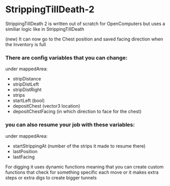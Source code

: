 # StrippingTillDeath-2
StrippingTillDeath 2 is written out of scratch for OpenComputers but uses a similiar logic like in StrippingTillDeath

(new) It can now go to the Chest position and saved facing direction when the Inventory is full


### There are config variables that you can change:

under mappedArea:
* stripDistance
* stripDistLeft
* stripDistRight
* strips
* startLeft (bool)
* depositChest (vector3 location)
* depositChestFacing (in which direction to face for the chest)

### you can also resume your job with these variables:

under mappedArea:
* startStrippingAt (number of the strips it made to resume there)
* lastPosition
* lastFacing

For digging it uses dynamic functions meaning that
you can create custom functions that check for something specific each move
or it makes extra steps or extra digs to create bigger tunnels
